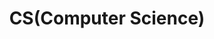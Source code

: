 ---
title: "CS(Computer Science)"
layout: category
permalink: /categories/cs/
author_profile: true
taxonomy: cs
sidebar:
  nav: "categories"
---